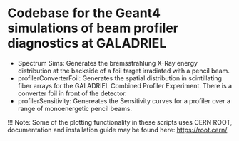 # Codebase for the Geant4 simulations of beam profiler diagnostics at GALADRIEL

- Spectrum Sims: Generates the bremsstrahlung X-Ray energy distribution at the backside of a foil target irradiated with                   a pencil beam.
- profilerConverterFoil: Generates the spatial distribution in scintillating fiber arrays for the GALADRIEL Combined                               Profiler Experiment. There is a converter foil in front of the detector.
- profilerSensitivity: Genereates the Sensitivity curves for a profiler over a range of monoenergetic pencil beams.

!!! Note: Some of the plotting functionality in these scripts uses CERN ROOT, documentation and installation guide may be found here: https://root.cern/ 
